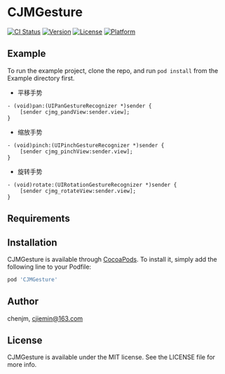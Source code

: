 # CJMGesture

[![CI Status](https://img.shields.io/travis/chenjm/CJMGesture.svg?style=flat)](https://travis-ci.org/chenjm/CJMGesture)
[![Version](https://img.shields.io/cocoapods/v/CJMGesture.svg?style=flat)](https://cocoapods.org/pods/CJMGesture)
[![License](https://img.shields.io/cocoapods/l/CJMGesture.svg?style=flat)](https://cocoapods.org/pods/CJMGesture)
[![Platform](https://img.shields.io/cocoapods/p/CJMGesture.svg?style=flat)](https://cocoapods.org/pods/CJMGesture)

## Example

To run the example project, clone the repo, and run `pod install` from the Example directory first.

- 平移手势

```objc
- (void)pan:(UIPanGestureRecognizer *)sender {
    [sender cjmg_pandView:sender.view];
}
```

- 缩放手势

```objc
- (void)pinch:(UIPinchGestureRecognizer *)sender {
    [sender cjmg_pinchView:sender.view];
}
```

- 旋转手势
```objc
- (void)rotate:(UIRotationGestureRecognizer *)sender {
    [sender cjmg_rotateView:sender.view];
}
```


## Requirements

## Installation

CJMGesture is available through [CocoaPods](https://cocoapods.org). To install
it, simply add the following line to your Podfile:

```ruby
pod 'CJMGesture'
```

## Author

chenjm, cjiemin@163.com

## License

CJMGesture is available under the MIT license. See the LICENSE file for more info.
